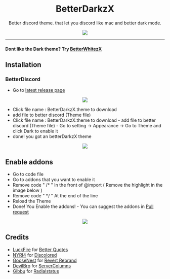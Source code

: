 <h1 align="center">BetterDarkzX</h1>

<p align="center">Better discord theme. that let you discord like mac and better dark mode.</p>
<p align="center">
<img src="https://raw.githubusercontent.com/JNDEV03/BetterDarkzX/main/assets/betterDarkzXSD.png"/> </a> 
</p>

---
#### Dont like the Dark theme? Try [BetterWhitezX](https://github.com/JNDEV03/BetterWhitezX)
## Installation

### BetterDiscord

- Go to [latest release page](https://github.com/JNDEV03/BetterDarkzX/releases/tag/BetterDarkzX2.0-1)

<p align="center">
<img src="https://raw.githubusercontent.com/JNDEV03/BetterDarkzX/main/assets/betterDarkzX.png"/> </a> 
</p>

- Click file name : BetterDarkzX.theme to download
- add file to better discord (Theme file)
- Click file name : BetterDarkzX.theme to download - add file to better discord (Theme file) - Go to setting -> Appearance -> Go to Theme and click Dark to enable it
- done! you got an betterDarkzX theme

<p align="center">
<img src="https://raw.githubusercontent.com/JNDEV03/BetterDarkzX/main/assets/click%20this%20black.png"/> </a> 
</p>

## Enable addons

- Go to code file
- Go to addons that you want to enable it
- Remove code " /* " In the front of @import ( Remove the highlight in the image below )
- Remove code " */ " At the end of the line
- Reload the Theme
- Done! You Enable the addons!  -  You can suggest the addons in [Pull request](https://github.com/JNDEV03/BetterDarkzX/pulls)
<p align="center">
<img src="https://raw.githubusercontent.com/JNDEV03/BetterDarkzX/main/assets/remove%20this%20yayay.png"/> </a> 
</p>

## Credits

- [LuckFire](https://github.com/LuckFire) for [Better Quotes](https://github.com/LuckFire/CSS-Snippets/tree/master/BetterQuotes)
- [NYRI4](https://github.com/NYRI4) for [Discolored](https://github.com/NYRI4/Discolored)
- [GooseNest](https://github.com/Goose-Nest) for [Revert Rebrand](https://github.com/Goose-Nest/GT-RevertRebrand)
- [DevilBro](https://github.com/mwittrien) for [ServerColumns](https://github.com/mwittrien/BetterDiscordAddonsd)
- [Gibbu](https://github.com/Gibbu) for [Radialstatus](https://github.com/DiscordStyles/RadialStatus)
